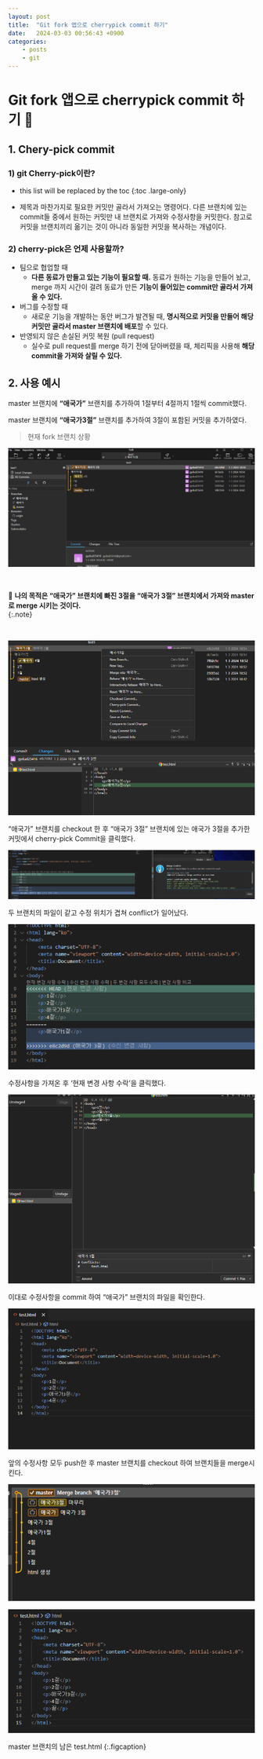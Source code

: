 ```yaml
---
layout: post
title:  "Git fork 앱으로 cherrypick commit 하기"
date:   2024-03-03 00:56:43 +0900
categories: 
    - posts
    - git
---
```


# Git fork 앱으로 cherrypick commit 하기 🍒

## 1. Chery-pick commit

### 1) git Cherry-pick이란?

* this list will be replaced by the toc
{:toc .large-only}

- 제목과 마찬가지로 필요한 커밋만 골라서 가져오는 명령어다.
다른 브랜치에 있는 commit들 중에서 원하는 커밋만 내 브랜치로 가져와 수정사항을 커밋한다.
참고로 커밋을 브랜치끼리 옮기는 것이 아니라 동일한 커밋을 복사하는 개념이다.

### 2) cherry-pick은 언제 사용할까?

- 팀으로 협업할 때
    - **다른 동료가 만들고 있는 기능이 필요할 때.**
동료가 원하는 기능을 만들어 놨고, merge 까지 시간이 걸려 동료가 만든 **기능이 들어있는 commit만 골라서 가져올 수 있다.**
- 버그를 수정할 때
    - 새로운 기능을 개발하는 동안 버그가 발견될 때, **명시적으로 커밋을 만들어 해당 커밋만 골라서 master 브랜치에 배포**할 수 있다.
- 반영되지 않은 손실된 커밋 복원 (pull request)
    - 실수로 pull request를 merge 하기 전에 닫아버렸을 때, 체리픽을 사용해 **해당 commit을 가져와 살릴 수 있다.**

## 2. 사용 예시

master 브랜치에 **“애국가”** 브랜치를 추가하여 1절부터 4절까지 1절씩 commit했다.

master 브랜치에 **“애국가3절”** 브랜치를 추가하여 3절이 포함된 커밋을 추가하였다.

> 현재 fork 브랜치 상황
> 

![Full-width image](/assets/img/git/1-1.png)

<br />



🍒 **나의 목적은 “애국가” 브랜치에 빠진 3절을 “애국가 3절” 브랜치에서 가져와 master로 merge 시키는 것이다.** <br/>
{:.note}
  

<br />

![Full-width image](/assets/img/git/1-2.png)

“애국가” 브랜치를 checkout 한 후 “애국가 3절” 브랜치에 있는 애국가 3절을 추가한 커밋에서 cherry-pick Commit을 클릭했다.

![Full-width image](/assets/img/git/1-3.png)

두 브랜치의 파일이 같고 수정 위치가 겹쳐 conflict가 일어났다.

![Full-width image](/assets/img/git/1-4.png)

수정사항을 가져온 후 ‘현재 변경 사항 수락’을 클릭했다.

![Full-width image](/assets/img/git/1-5.png)

이대로 수정사항을 commit 하여 “애국가” 브랜치의 파일을 확인한다.

![Full-width image](/assets/img/git/1-6.png)

앞의 수정사항 모두 push한 후 master 브랜치를 checkout 하여 브랜치들을 merge시킨다.

![Full-width image](/assets/img/git/1-7.png)

![Full-width image](/assets/img/git/1-8.png)

master 브랜치의 남은 test.html
{:.figcaption}